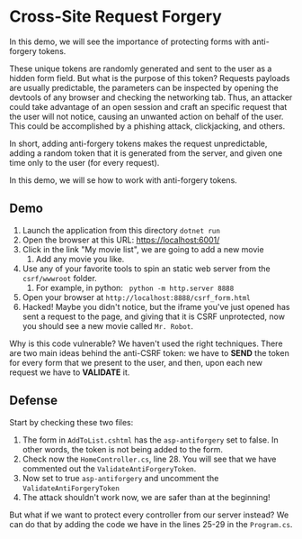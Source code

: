 # Cross-Site Request Forgery
In this demo, we will see the importance of protecting forms with anti-forgery tokens. 

These unique tokens are randomly generated and sent to the user as a hidden form field. But what is the purpose of this token? Requests payloads are usually predictable, the parameters can be inspected by opening the devtools of any browser and checking the networking tab. Thus, an attacker could take advantage of an open session and craft an specific request that the user will not notice, causing an unwanted action on behalf of the user. This could be accomplished by a phishing attack, clickjacking, and others.

In short, adding anti-forgery tokens makes the request unpredictable, adding a random token that it is generated from the server, and given one time only to the user (for every request).

In this demo, we will se how to work with anti-forgery tokens.

## Demo
1. Launch the application from this directory `dotnet run`
2. Open the browser at this URL: [https://localhost:6001/](https://localhost:6001/)
3. Click in the link "My movie list", we are going to add a new movie
   1. Add any movie you like.
4. Use any of your favorite tools to spin an static web server from the `csrf/wwwroot` folder.
   1. For example, in python: ` python -m http.server 8888`
5. Open your browser at `http://localhost:8888/csrf_form.html`
6. Hacked! Maybe you didn't notice, but the iframe you've just opened has sent a request to the page, and giving that it is CSRF unprotected, now you should see a new movie called `Mr. Robot`.

Why is this code vulnerable? We haven't used the right techniques. There are two main ideas behind the anti-CSRF token: we have to **SEND** the token for every form that we present to the user, and then, upon each new request we have to **VALIDATE** it.

## Defense

Start by checking these two files:
1. The form in `AddToList.cshtml` has the `asp-antiforgery` set to false. In other words, the token is not being added to the form.
2. Check now the `HomeController.cs`, line 28. You will see that we have commented out the `ValidateAntiForgeryToken`.
3. Now set to true `asp-antiforgery` and uncomment the `ValidateAntiForgeryToken`
4. The attack shouldn't work now, we are safer than at the beginning!


But what if we want to protect every controller from our server instead? We can do that by  adding the code we have in the lines 25-29 in the `Program.cs`.
